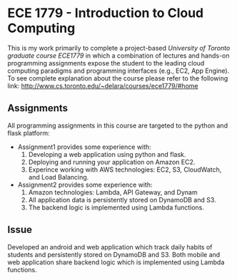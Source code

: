 # ECE 1779 - Introduction to Cloud Computing
This is my work primarily to complete a project-based _University of Toronto graduate course ECE1779_ in which a combination of lectures and hands-on programming assignments expose the student to the leading cloud computing paradigms and programming interfaces (e.g., EC2, App Engine). 
To see complete explanation about the course please refer to the following link:
http://www.cs.toronto.edu/~delara/courses/ece1779/#home

## Assignments
All programming assignments in this course are targeted to the  python and flask platform:
- Assignment1 provides some experience with: 
    1. Developing a web application using python and flask.
    2. Deploying and running your application on Amazon EC2.
    3. Experince working with AWS technologies: EC2, S3, CloudWatch, and Load Balancing.
- Assignment2 provides some experience with: 
    1. Amazon technologies: Lambda, API Gateway, and Dynam
    2. All application data is persistently stored on DynamoDB and S3.
    3. The backend logic is implemented using Lambda functions.

## Issue 
Developed an android and web application which  track daily habits of students and persistently stored on DynamoDB and S3. Both mobile and web application share backend logic which is implemented using Lambda functions.
